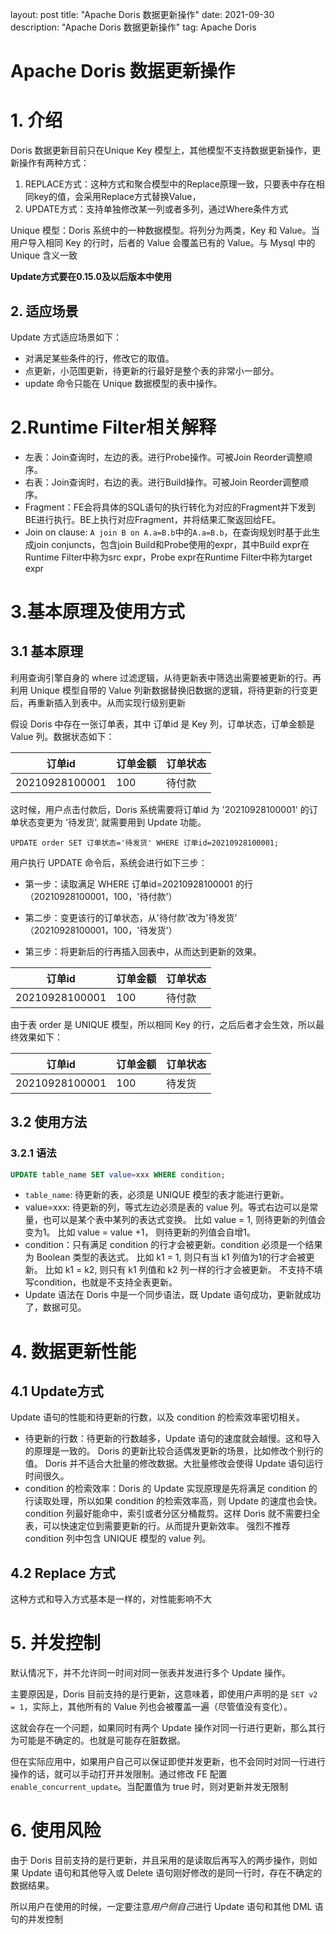 layout: post
title: "Apache Doris 数据更新操作"
date: 2021-09-30
description: "Apache Doris 数据更新操作"
tag: Apache Doris

# Apache Doris 数据更新操作

# 1. 介绍

Doris 数据更新目前只在Unique Key 模型上，其他模型不支持数据更新操作，更新操作有两种方式：

1. REPLACE方式：这种方式和聚合模型中的Replace原理一致，只要表中存在相同key的值，会采用Replace方式替换Value，
2. UPDATE方式：支持单独修改某一列或者多列，通过Where条件方式

Unique 模型：Doris 系统中的一种数据模型。将列分为两类，Key 和 Value。当用户导入相同 Key 的行时，后者的 Value 会覆盖已有的 Value。与 Mysql 中的 Unique 含义一致

**Update方式要在0.15.0及以后版本中使用**

## 2. 适应场景

Update 方式适应场景如下：

- 对满足某些条件的行，修改它的取值。
- 点更新，小范围更新，待更新的行最好是整个表的非常小一部分。
- update 命令只能在 Unique 数据模型的表中操作。

# 2.Runtime Filter相关解释

- 左表：Join查询时，左边的表。进行Probe操作。可被Join Reorder调整顺序。
- 右表：Join查询时，右边的表。进行Build操作。可被Join Reorder调整顺序。
- Fragment：FE会将具体的SQL语句的执行转化为对应的Fragment并下发到BE进行执行。BE上执行对应Fragment，并将结果汇聚返回给FE。
- Join on clause: `A join B on A.a=B.b`中的`A.a=B.b`，在查询规划时基于此生成join conjuncts，包含join Build和Probe使用的expr，其中Build expr在Runtime Filter中称为src expr，Probe expr在Runtime Filter中称为target expr

# 3.基本原理及使用方式

## 3.1 基本原理

利用查询引擎自身的 where 过滤逻辑，从待更新表中筛选出需要被更新的行。再利用 Unique 模型自带的 Value 列新数据替换旧数据的逻辑，将待更新的行变更后，再重新插入到表中。从而实现行级别更新

假设 Doris 中存在一张订单表，其中 订单id 是 Key 列，订单状态，订单金额是 Value 列。数据状态如下：

| 订单id         | 订单金额 | 订单状态 |
| -------------- | -------- | -------- |
| 20210928100001 | 100      | 待付款   |

这时候，用户点击付款后，Doris 系统需要将订单id 为 '20210928100001' 的订单状态变更为 '待发货', 就需要用到 Update 功能。

```text
UPDATE order SET 订单状态='待发货' WHERE 订单id=20210928100001;
```

用户执行 UPDATE 命令后，系统会进行如下三步：

- 第一步：读取满足 WHERE 订单id=20210928100001 的行 （20210928100001，100，'待付款'）

- 第二步：变更该行的订单状态，从'待付款'改为'待发货' （20210928100001，100，'待发货'）

- 第三步：将更新后的行再插入回表中，从而达到更新的效果。

| 订单id         | 订单金额 | 订单状态 |
| -------------- | -------- | -------- |
| 20210928100001 | 100      | 待付款   |

由于表 order 是 UNIQUE 模型，所以相同 Key 的行，之后后者才会生效，所以最终效果如下：

| 订单id         | 订单金额 | 订单状态 |
| -------------- | -------- | -------- |
| 20210928100001 | 100      | 待发货   |

## 3.2 使用方法

### 3.2.1 语法

```sql
UPDATE table_name SET value=xxx WHERE condition;
```

- `table_name`: 待更新的表，必须是 UNIQUE 模型的表才能进行更新。
- value=xxx: 待更新的列，等式左边必须是表的 value 列。等式右边可以是常量，也可以是某个表中某列的表达式变换。 比如 value = 1, 则待更新的列值会变为1。 比如 value = value +1， 则待更新的列值会自增1。
- condition：只有满足 condition 的行才会被更新。condition 必须是一个结果为 Boolean 类型的表达式。 比如 k1 = 1, 则只有当 k1 列值为1的行才会被更新。 比如 k1 = k2, 则只有 k1 列值和 k2 列一样的行才会被更新。 不支持不填写condition，也就是不支持全表更新。
- Update 语法在 Doris 中是一个同步语法，既 Update 语句成功，更新就成功了，数据可见。

# 4. 数据更新性能

## 4.1 Update方式

Update 语句的性能和待更新的行数，以及 condition 的检索效率密切相关。

- 待更新的行数：待更新的行数越多，Update 语句的速度就会越慢。这和导入的原理是一致的。 Doris 的更新比较合适偶发更新的场景，比如修改个别行的值。 Doris 并不适合大批量的修改数据。大批量修改会使得 Update 语句运行时间很久。
- condition 的检索效率：Doris 的 Update 实现原理是先将满足 condition 的行读取处理，所以如果 condition 的检索效率高，则 Update 的速度也会快。 condition 列最好能命中，索引或者分区分桶裁剪。这样 Doris 就不需要扫全表，可以快速定位到需要更新的行。从而提升更新效率。 强烈不推荐 condition 列中包含 UNIQUE 模型的 value 列。

## 4.2 Replace 方式

这种方式和导入方式基本是一样的，对性能影响不大

# 5. 并发控制

默认情况下，并不允许同一时间对同一张表并发进行多个 Update 操作。

主要原因是，Doris 目前支持的是行更新，这意味着，即使用户声明的是 `SET v2 = 1`，实际上，其他所有的 Value 列也会被覆盖一遍（尽管值没有变化）。

这就会存在一个问题，如果同时有两个 Update 操作对同一行进行更新，那么其行为可能是不确定的。也就是可能存在脏数据。

但在实际应用中，如果用户自己可以保证即使并发更新，也不会同时对同一行进行操作的话，就可以手动打开并发限制。通过修改 FE 配置 `enable_concurrent_update`。当配置值为 true 时，则对更新并发无限制

# 6. 使用风险

由于 Doris 目前支持的是行更新，并且采用的是读取后再写入的两步操作，则如果 Update 语句和其他导入或 Delete 语句刚好修改的是同一行时，存在不确定的数据结果。

所以用户在使用的时候，一定要注意*用户侧自己*进行 Update 语句和其他 DML 语句的并发控制


